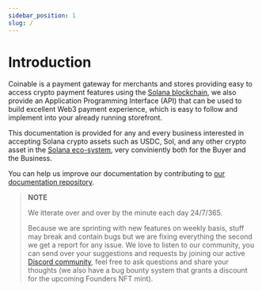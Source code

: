 ```yaml
---
sidebar_position: 1
slug: /
---
```


# Introduction

Coinable is a payment gateway for merchants and stores providing easy to access crypto payment features using the [Solana blockchain](https://solana.com/), we also provide an Application Programming Interface (API) that can be used to build excellent Web3 payment experience,
which is easy to follow and implement into your already running storefront.

This documentation is provided for any and every business interested in accepting Solana crypto assets such as USDC, Sol, and any other crypto asset in the [Solana eco-system](https://coinmarketcap.com/view/solana-ecosystem/), very conviniently both for the Buyer and the Business.

You can help us improve our documentation by contributing to [our documentation repository](https://github.com/coinable/coinable-docs).

> **NOTE**
>
> We itterate over and over by the minute each day 24/7/365.
>
> Because we are sprinting with new
> features on weekly basis, stuff may break and contain bugs but we are fixing everything the second we get a report for any issue. We love to listen to our community,
> you can send over your suggestions and requests by joining our active [Discord community](https://discord.gg/Q8XtTCCqBj), feel free to ask questions and
> share your thoughts (we also have a bug bounty system that grants a discount for the upcoming Founders NFT mint).
